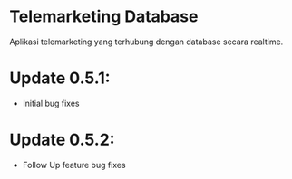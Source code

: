 # Telemarketing Database

Aplikasi telemarketing yang terhubung dengan database secara realtime.

# Update 0.5.1:
- Initial bug fixes

# Update 0.5.2:
- Follow Up feature bug fixes